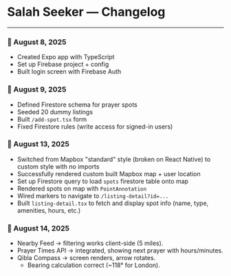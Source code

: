 # Salah Seeker — Changelog

---

### 📅 August 8, 2025

- Created Expo app with TypeScript
- Set up Firebase project + config
- Built login screen with Firebase Auth

### 📅 August 9, 2025

- Defined Firestore schema for prayer spots
- Seeded 20 dummy listings
- Built `/add-spot.tsx` form
- Fixed Firestore rules (write access for signed-in users)

### 📅 August 13, 2025

- Switched from Mapbox "standard" style (broken on React Native) to custom style with no imports
- Successfully rendered custom built Mapbox map + user location
- Set up Firestore query to load `spots` firestore table onto map
- Rendered spots on map with `PointAnnotation`
- Wired markers to navigate to `/listing-detail?id=...`
- Built `listing-detail.tsx` to fetch and display spot info (name, type, amenities, hours, etc.)

### 📅 August 14, 2025

- Nearby Feed → filtering works client-side (5 miles).
- Prayer Times API → integrated, showing next prayer with hours/minutes.
- Qibla Compass → screen renders, arrow rotates.
  - Bearing calculation correct (~118° for London).
